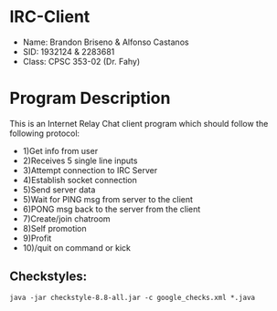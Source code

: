 # IRC-Client
* Name: Brandon Briseno & Alfonso Castanos
* SID: 1932124 & 2283681
* Class: CPSC 353-02 (Dr. Fahy)

# Program Description
This is an Internet Relay Chat client program which should follow the following protocol:
*  1)Get info from user
*  2)Receives 5 single line inputs
*  3)Attempt connection to IRC Server
*  4)Establish socket connection
*  5)Send server data
*  5)Wait for PING msg from server to the client
*  6)PONG msg back to the server from the client
*  7)Create/join chatroom
*  8)Self promotion
*  9)Profit
*  10)/quit on command or kick

## Checkstyles:
```java -jar checkstyle-8.8-all.jar -c google_checks.xml *.java```
